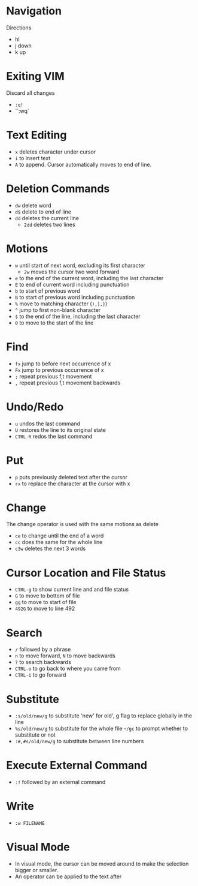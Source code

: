 # Navigation
Directions
- hl
- j down
- k up

# Exiting VIM
Discard all changes
- ``:q!``
- ``:wq`

# Text Editing
- `x` deletes character under cursor
- `i` to insert text
- `A` to append. Cursor automatically moves to end of line.

# Deletion Commands
- `dw` delete word
- `d$` delete to end of line
- `dd` deletes the current line
	- `2dd` deletes two lines

# Motions
- `w` until start of next word, excluding its first character
	- `2w` moves the cursor two word forward
- `e` to the end of the current word, including the last character
- `E` to end of current word including punctuation
- `b` to start of previous word
- `B` to start of previous word including punctuation
- `%` move to matching character (`),],}`)
- `^` jump to first non-blank character
- `$` to the end of the line, including the last character
- `0` to move to the start of the line

# Find
- `fx` jump to before next occurrence of x
- `Fx` jump to previous occurrence of x
- `;` repeat previous f,t movement
- `,` repeat previous f,t movement backwards

# Undo/Redo
- `u` undos the last command
- `U` restores the line to its original state
- `CTRL-R` redos the last command

# Put
- `p` puts previously deleted text after the cursor
- `rx` to replace the character at the cursor with x

# Change 
The change operator is used with the same motions as delete
- `ce` to change until the end of a word
- `cc` does the same for the whole line
- `c3w` deletes the next 3 words

# Cursor Location and File Status
- `CTRL-g` to show current line and and file status
- `G` to move to bottom of file
- `gg` to move to start of file
- `492G` to move to line 492

# Search
- `/` followed by a phrase 
- `n` to move forward, `N` to move backwards
- `?` to search backwards
- `CTRL-o` to go back to where you came from
- `CTRL-i` to go forward

# Substitute
- `:s/old/new/g` to substitute 'new' for old', g flag to replace globally in the line
- `%s/old/new/g` to substitute for the whole file
	-`/gc` to prompt whether to substitute or not
- `:#,#s/old/new/g` to substitute between line numbers

# Execute External Command
- `:!` followed by an external command

# Write
- `:w FILENAME`

# Visual Mode
- In visual mode, the cursor can be moved around to make the selection bigger or smaller.
- An operator can be applied to the text after